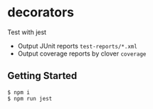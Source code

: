 decorators
================

Test with jest
* Output JUnit reports `test-reports/*.xml`
* Output coverage reports by clover `coverage`

Getting Started
-----

```
$ npm i
$ npm run jest
```
